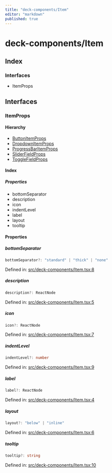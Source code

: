 ```yaml
---
title: "deck-components/Item"
editor: "markdown"
published: true
---
```


# deck-components/Item

## Index

### Interfaces

- ItemProps

## Interfaces

### ItemProps

#### Hierarchy

- [ButtonItemProps](deck/components/ButtonItem#buttonitemprops)
- [DropdownItemProps](deck/components/Dropdown#dropdownitemprops)
- [ProgressBarItemProps](deck/components/ProgressBar#progressbaritemprops)
- [SliderFieldProps](deck/components/SliderField#sliderfieldprops)
- [ToggleFieldProps](deck/components/ToggleField#togglefieldprops)

#### Index

##### Properties

- bottomSeparator
- description
- icon
- indentLevel
- label
- layout
- tooltip

#### Properties

##### bottomSeparator

```ts
bottomSeparator?: "standard" | "thick" | "none"
```

Defined in:  [src/deck-components/Item.tsx:8](https://github.com/SteamDeckHomebrew/decky-frontend-lib/blob/-/src/deck-components/Item.tsx#L8)

##### description

```ts
description?: ReactNode
```

Defined in:  [src/deck-components/Item.tsx:5](https://github.com/SteamDeckHomebrew/decky-frontend-lib/blob/-/src/deck-components/Item.tsx#L5)

##### icon

```ts
icon?: ReactNode
```

Defined in:  [src/deck-components/Item.tsx:7](https://github.com/SteamDeckHomebrew/decky-frontend-lib/blob/-/src/deck-components/Item.tsx#L7)

##### indentLevel

```ts
indentLevel?: number
```

Defined in:  [src/deck-components/Item.tsx:9](https://github.com/SteamDeckHomebrew/decky-frontend-lib/blob/-/src/deck-components/Item.tsx#L9)

##### label

```ts
label?: ReactNode
```

Defined in:  [src/deck-components/Item.tsx:4](https://github.com/SteamDeckHomebrew/decky-frontend-lib/blob/-/src/deck-components/Item.tsx#L4)

##### layout

```ts
layout?: "below" | "inline"
```

Defined in:  [src/deck-components/Item.tsx:6](https://github.com/SteamDeckHomebrew/decky-frontend-lib/blob/-/src/deck-components/Item.tsx#L6)

##### tooltip

```ts
tooltip?: string
```

Defined in:  [src/deck-components/Item.tsx:10](https://github.com/SteamDeckHomebrew/decky-frontend-lib/blob/-/src/deck-components/Item.tsx#L10)
